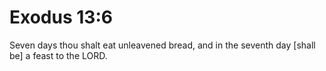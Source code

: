 # Exodus 13:6

Seven days thou shalt eat unleavened bread, and in the seventh day [shall be] a feast to the LORD.
